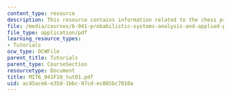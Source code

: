 ```yaml
---
content_type: resource
description: This resource contains information related to the chess problem.
file: /media/courses/6-041-probabilistic-systems-analysis-and-applied-probability-fall-2010/ac45ace6e35d1bbc97cdec005bc7010a_MIT6_041F10_tut01.pdf
file_type: application/pdf
learning_resource_types:
- Tutorials
ocw_type: OCWFile
parent_title: Tutorials
parent_type: CourseSection
resourcetype: Document
title: MIT6_041F10_tut01.pdf
uid: ac45ace6-e35d-1bbc-97cd-ec005bc7010a
---
```

